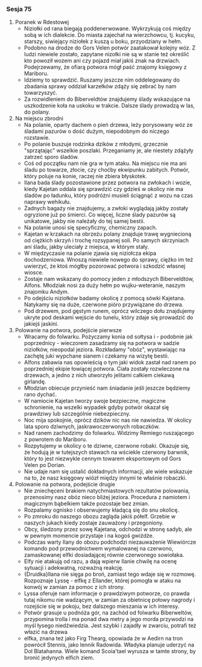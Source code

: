 ### Sesja 75
1. Poranek w Rdestowej
    - Niziołki od rana biegają poddenerwowane. Wykrzykują coś między sobą w ich dialekcie. Do miasta zajechał na wierzchowcu, tj. kucyku, starszy, siwiejący niziołek z kuszą u boku, przyodziany w hełm.
    - Podobno na drodze do Gors Velen potwór zaatakował kolejny wóz. Z ludzi niewiele zostało, zapytane nizołki nie są w stanie też określić kto powoził wozem ani czy pojazd miał jakiś znak na drzwiach. Podejrzewamy, że ofiarą potwora mógł paść znajomy księgowy z Mariboru.
    - Idziemy to sprawdzić. Ruszamy jeszcze nim oddelegowany do zbadania sprawy oddział karzełków zdąży się zebrać by nam towarzyszyć.
    - Za rozwidleniem do Biberveldtów znajdujemy ślady wskazujące na uszkodzenie koła na uskoku w trakcie. Dalsze ślady prowadzą w las, do polany.
2. Na miejscu zbrodni
    - Na polanie, oparty dachem o pień drzewa, leży porysowany wóz ze śladami pazurów o dość dużym, niepodobnym do niczego rozstawie.
    - Po polanie buszuje rodzinka dzików z młodymi, grzecznie "sprzątając" wszelkie poszlaki. Przeganiamy je, ale niestety zdążyły zatrzeć sporo śladów.
    - Coś od początku nam nie gra w tym ataku. Na miejscu nie ma ani śladu po towarze, złocie, czy choćby ekwipunku zabitych. Potwór, który poluje na konie, raczej nie zbiera błyskotek.
    - Ilana bada ślady pozostawione przez potwora na zwłokach i wozie, kiedy Kajetan oddala się sprawdzić czy gdzieś w okolicy nie ma śladów po ładunku, który podróżni musieli ściągnąć z wozu na czas naprawy wehikułu.
    - Żadnych bagaży nie znajdujemy, a zwłoki wyglądają jakby zostały ogryzione już po śmierci. Co więcej, liczne ślady pazurów są unikatowe, jakby nie należały do tej samej bestii.
    - Na polanie unosi się specyficzny, chemiczny zapach.
    - Kajetan w krzakach na obrzeżu polany znajduje trawę wygniecioną od ciężkich skrzyń i trochę rozsypanej soli. Po samych skrzyniach ani śladu, jakby uleciały z miejsca, w którym stały.
    - W międzyczasie na polanie zjawia się niziołcza ekipa dochodzeniowa. Wnoszą niewiele nowego do sprawy, ciężko im też uwierzyć, że ktoś mógłby pozorować potwora i szkodzić własnej wiosce.
    - Zostaje nam wskazany do pomocy jeden z młodszych Biberveldtów, Alfons. Młodziak nosi za duży hełm po wujku-weteranie, naszym znajomku Andym.
    - Po odejściu niziołków badamy okolicę z pomocą sówki Kajetana. Natykamy się na duże, czerwone pióro przywiązane do drzewa. 
    - Pod drzewem, pod gęstym runem, oprócz wilczego dołu znajdujemy ukryte pod deskami wejście do tunelu, który zdaje się prowadzić do jakiejś jaskini.
3. Polowanie na potwora, podejście pierwsze
    - Wracamy do folwarku. Pożyczamy konia od sołtysa i - podobnie jak poprzednicy - wieczorem zasadzamy się na potwora w sadzie niziołków, nieopodal jeziora. Rozkładamy "obóz", wystawiając na zachętę juki wypchane sianem i czekamy na wizytę bestii.
    - Alfons zabawia nas opowieścią o tym jaki widok zastał nad ranem po poprzedniej ekipie łowiącej potwora. Ciała zostały rozwleczone na drzewach, a jedno z nich utworzyło jelitami całkiem ciekawą girlandę.
    - Młodzian obiecuje przynieść nam śniadanie jeśli jeszcze będziemy rano dychać.
    - W namiocie Kajetan tworzy swoje bezpieczne, magiczne schronienie, na wszelki wypadek gdyby potwór okazał się prawdziwy lub szczególnie niebezpieczny.
    - Noc mija spokojnie, oprócz dzików nic nas nie nawiedza. W okolicy lata sporo dziwnych, jaskrawoczerwonych robaczków.
    - Nad ranem zachodzimy do folwarku. Widzimy Remiego ruszającego z powrotem do Mariboru.
    - Rozpytujemy w okolicy o te dziwne, czerwone robaki. Okazuje się, że hodują je w tutejszych stawach na wściekle czerwony barwnik, który to jest niezwykle cennym towarem eksportowym od Gors Velen po Dorian.
    - Nie udaje nam się ustalić dokładnych informacji, ale wiele wskazuje na to, że nasz księgowy wiózł między innymi te właśnie robaczki.
4. Polowanie na potwora, podejście drugie
    - Nie zniechęceni brakiem natychmiastowych rezultatów polowania, przenosimy nasz obóz nieco bliżej jeziora. Procedura z namiotem i magicznym bąbelkiem także pozostaje bez zmian.
    - Rozpalamy ognisko i obserwujemy kładącą się do snu okolicę.
    - Po zmroku do naszego obozu zagląda jakiś półelf. Grzebie w naszych jukach kiedy zostaje zauważony i przegoniony.
    - Obcy, śledzony przez sowę Kajetana, odchodzi w stronę sadyb, ale w pewnym momencie przystaje i na kogoś gwiżdże.
    - Podczas warty Ilany do obozu podchodzi niezauważenie Wiewiórcze komando pod przewodnictwem wymalowanej na czerwono, zamaskowanej elfki dosiadającej równie czerwonego sowiołaka.
    - Elfy nie atakują od razu, a dają wpierw Ilanie chwilę na ocenę sytuacji i adekwatną, rozważną reakcję.
    - {Druidka}Ilana nie sięga po broń, zamiast tego wdaje się w rozmowę. Rozpoznaje Lyssę - elfkę z Ellander, której pomogła w ataku na konwój w zamian za pomoc z ich strony.
    - Lyssa oferuje nam informacje o prawdziwym potworze, co prawda tutaj nikomu nie wadzącym, w zamian za obietnicę połowy nagrody i rozejście się w pokoju, bez dalszego mieszania w ich interesy.
    - Potwór grasuje u podnóża gór, na zachód od folwarku Biberweltów, przypomina trolla i ma ponad dwa metry a jego morda przywodzi na myśl łysego niedźwiedzia. Jest szybki i zajadły w zwarciu, potrafi też włazić na drzewa
    - elfka, znana też jako Firg Thearg, opowiada że w Aedirn na tron powrócił Stennis, jako lennik Radowida. Władyka planuje uderzyć na Dol Blatahanna. Wiele komand Scoia'tael wyrusza w tamte strony, by bronić jedynych elfich ziem.
